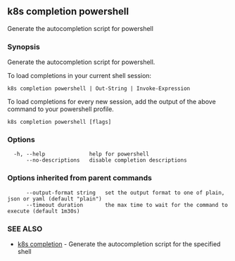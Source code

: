 ## k8s completion powershell

Generate the autocompletion script for powershell

### Synopsis

Generate the autocompletion script for powershell.

To load completions in your current shell session:

	k8s completion powershell | Out-String | Invoke-Expression

To load completions for every new session, add the output of the above command
to your powershell profile.


```
k8s completion powershell [flags]
```

### Options

```
  -h, --help              help for powershell
      --no-descriptions   disable completion descriptions
```

### Options inherited from parent commands

```
      --output-format string   set the output format to one of plain, json or yaml (default "plain")
      --timeout duration       the max time to wait for the command to execute (default 1m30s)
```

### SEE ALSO

* [k8s completion](k8s_completion.md)	 - Generate the autocompletion script for the specified shell

